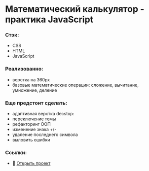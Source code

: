 # Математический калькулятор - практика JavaScript

### Стэк:
* CSS
* HTML
* JavaScript

### Реализованно:
* верстка на 360px
* базовые математические операции: сложение, вычитание, умножение, деление

### Еще предстоит сделать:
* адаптивная верстка decstop:
* переключение темы
* рефакторинг ООП
* изменение знака +/-
* удаление последнего символа
* выловить ошибки

### Ссылки:
* :mag_right: [Открыть проект](https://gutmalina.github.io/calculator)
